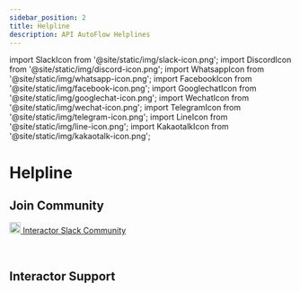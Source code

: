 ```yaml
---
sidebar_position: 2
title: Helpline
description: API AutoFlow Helplines
---
```

import SlackIcon from '@site/static/img/slack-icon.png';
import DiscordIcon from '@site/static/img/discord-icon.png';
import WhatsappIcon from '@site/static/img/whatsapp-icon.png';
import FacebookIcon from '@site/static/img/facebook-icon.png';
import GooglechatIcon from '@site/static/img/googlechat-icon.png';
import WechatIcon from '@site/static/img/wechat-icon.png';
import TelegramIcon from '@site/static/img/telegram-icon.png';
import LineIcon from '@site/static/img/line-icon.png';
import KakaotalkIcon from '@site/static/img/kakaotalk-icon.png';

# Helpline

## Join Community

<a href="https://join.slack.com/t/interactorteam/shared_invite/zt-eqx0mnh0-BkZWPzmh3DUJSTYxAJHmqw" target="_blank"> <img src={SlackIcon} width="20" /> Interactor Slack Community</a>

<br/>

<!-- <a href="https://discord.gg/nzZzGY6KdV" target="_blank"> <img src={DiscordIcon} width="20" /> Interactor Discord Community</a> -->



## Interactor Support

<!-- <a href="" target="_blank"> <img src={WhatsappIcon} width="20" /> WhatsApp Interactor Channel</a>

<br/>

<a href="" target="_blank"> <img src={FacebookIcon} width="20" /> Facebook Interactor Channel</a>

<br/>

<a href="" target="_blank"> <img src={GooglechatIcon} width="20" /> Google Chat Interactor Channel</a>

<br/>

<a href="" target="_blank"> <img src={WechatIcon} width="20" /> WeChat Interactor Channel</a>

<br/>

<a href="" target="_blank"> <img src={TelegramIcon} width="20" /> Telegram Interactor Channel</a>

<br/>

<a href="" target="_blank"> <img src={LineIcon} width="20" /> Line Interactor Channel</a>

<br/>

<a href="" target="_blank"> <img src={KakaotalkIcon} width="20" /> KakaoTalk Interactor Channel</a> -->
